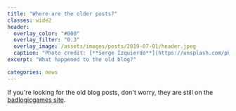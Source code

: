 ```yaml
---
title: "Where are the older posts?"
classes: wide2
header:
  overlay_color: "#000"
  overlay_filter: "0.3"
  overlay_image: /assets/images/posts/2019-07-01/header.jpeg
  caption: "Photo credit: [**Serge Izquierdo**](https://unsplash.com/photos/F1o-LmqqH08)"
excerpt: "What happened to the old blog?"

categories: news
---
```


If you're looking for the old blog posts, don't worry, they are still on the [badlogicgames site](https://www.badlogicgames.com/wordpress/).
